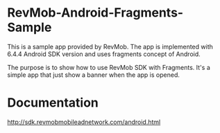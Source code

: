 RevMob-Android-Fragments-Sample
===============================

This is a sample app provided by RevMob. The app is implemented with 6.4.4 Android SDK version and uses fragments concept
of Android.

The purpose is to show how to use RevMob SDK with Fragments. It's a simple app that just show a banner when the app is
opened.


Documentation
===============================

http://sdk.revmobmobileadnetwork.com/android.html
